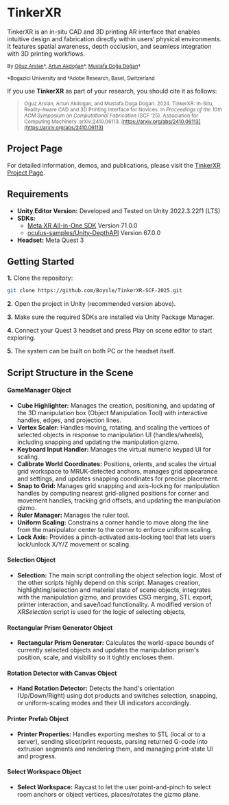 # TinkerXR

TinkerXR is an in-situ CAD and 3D printing AR interface that enables intuitive design and fabrication directly within users’ physical environments. It features spatial awareness, depth occlusion, and seamless integration with 3D printing workflows.

<sub>By [Oğuz Arslan](https://boysle.github.io)\*, [Artun Akdoğan](https://www.linkedin.com/in/artun-akdogan)\*, [Mustafa Doğa Doğan](https://www.dogadogan.com/)†</sub>

<sup>*Bogazici University and †Adobe Research, Basel, Switzerland</sup>

If you use **TinkerXR** as part of your research, you should cite it as follows:

> <sup>Oguz Arslan, Artun Akdogan, and Mustafa Doga Dogan. 2024. TinkerXR: In-Situ, Reality-Aware CAD and 3D Printing Interface for Novices. In *Proceedings of the 10th ACM Symposium on Computational Fabrication* (SCF ’25). Association for Computing Machinery. arXiv:2410.06113. [https://arxiv.org/abs/2410.06113](https://arxiv.org/abs/2410.06113)</sup>


## Project Page  
For detailed information, demos, and publications, please visit the [TinkerXR Project Page](https://tinkerxr.github.io/).

## Requirements  

- **Unity Editor Version:** Developed and Tested on Unity 2022.3.22f1 (LTS)  
- **SDKs:**  
  - [Meta XR All-in-One SDK](https://assetstore.unity.com/packages/tools/integration/meta-xr-all-in-one-sdk-269657?srsltid=AfmBOoo1ugJVmazrUHjySaQsPGgE4YFyGf7LGkutBpcKmv-jX1KyImIo) Version 71.0.0
  - [oculus-samples/Unity-DepthAPI](https://github.com/oculus-samples/Unity-DepthAPI) Version 67.0.0
- **Headset:** Meta Quest 3

## Getting Started  

**1.** Clone the repository:
  ```bash
  git clone https://github.com/Boysle/TinkerXR-SCF-2025.git
  ```

**2.** Open the project in Unity (recommended version above).

**3.** Make sure the required SDKs are installed via Unity Package Manager.

**4.** Connect your Quest 3 headset and press Play on scene editor to start exploring.

**5.** The system can be built on both PC or the headset itself.

## Script Structure in the Scene

#### GameManager Object
- **Cube Highlighter:** Manages the creation, positioning, and updating of the 3D manipulation box (Object Manipulation Tool) with interactive handles, edges, and projection lines.
- **Vertex Scaler:** Handles moving, rotating, and scaling the vertices of selected objects in response to manipulation UI (handles/wheels), including snapping and updating the manipulation gizmo.
- **Keyboard Input Handler:** Manages the virtual numeric keypad UI for scaling.
- **Calibrate World Coordinates:** Positions, orients, and scales the virtual grid workspace to MRUK-detected anchors, manages grid appearance and settings, and updates snapping coordinates for precise placement.
- **Snap to Grid:** Manages grid snapping and axis-locking for manipulation handles by computing nearest grid-aligned positions for corner and movement handles, tracking grid offsets, and updating the manipulation gizmo.
- **Ruler Manager:** Manages the ruler tool.
- **Uniform Scaling:** Constrains a corner handle to move along the line from the manipulator center to the corner to enforce uniform scaling.
- **Lock Axis:** Provides a pinch-activated axis-locking tool that lets users lock/unlock X/Y/Z movement or scaling.

#### Selection Object
- **Selection:** The main script controlling the object selection logic. Most of the other scripts highly depend on this script. Manages creation, highlighting/selection and material state of scene objects, integrates with the manipulation gizmo, and provides CSG merging, STL export, printer interaction, and save/load functionality. A modified version of _XRSelection_ script is used for the logic of selecting objects, 

#### Rectangular Prism Generator Object
- **Rectangular Prism Generator:** Calculates the world-space bounds of currently selected objects and updates the manipulation prism's position, scale, and visibility so it tightly encloses them.

#### Rotation Detector with Canvas Object
- **Hand Rotation Detector:** Detects the hand's orientation (Up/Down/Right) using dot products and switches selection, snapping, or uniform-scaling modes and their UI indicators accordingly.

#### Printer Prefab Object
- **Printer Properties:** Handles exporting meshes to STL (local or to a server), sending slicer/print requests, parsing returned G-code into extrusion segments and rendering them, and managing print-state UI and progress.

#### Select Workspace Object
- **Select Workspace:** Raycast to let the user point-and-pinch to select room anchors or object vertices, places/rotates the gizmo plane.


